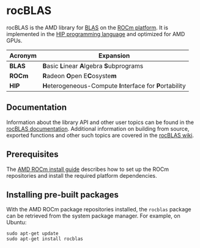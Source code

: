 # rocBLAS
rocBLAS is the AMD library for [BLAS][1] on the [ROCm platform][2]. It is
implemented in the [HIP programming language][3] and optimized for AMD GPUs.

|Acronym      | Expansion                                                   |
|-------------|-------------------------------------------------------------|
|**BLAS**     | **B**asic **L**inear **A**lgebra **S**ubprograms            |
|**ROCm**     | **R**adeon **O**pen E**C**osyste**m**                       |
|**HIP**      | **H**eterogeneous-Compute **I**nterface for **P**ortability |

## Documentation
Information about the library API and other user topics can be found in the
[rocBLAS documentation][4]. Additional information on building from source,
exported functions and other such topics are covered in the [rocBLAS wiki][5].

## Prerequisites
The [AMD ROCm install guide][6] describes how to set up the ROCm repositories
and install the required platform dependencies.

## Installing pre-built packages
With the AMD ROCm package repositories installed, the `rocblas` package can be
retrieved from the system package manager. For example, on Ubuntu:

    sudo apt-get update
    sudo apt-get install rocblas

[1]: https://www.netlib.org/blas/
[2]: https://rocmdocs.amd.com/en/latest/
[3]: https://github.com/ROCm-Developer-Tools/HIP
[4]: https://rocblas.readthedocs.io/en/latest/
[5]: https://github.com/ROCmSoftwarePlatform/rocBLAS/wiki
[6]: https://rocmdocs.amd.com/en/latest/Installation_Guide/Installation-Guide.html
